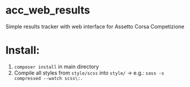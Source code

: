 # acc_web_results
Simple results tracker with web interface for Assetto Corsa Competizione

# Install:

1. `composer install` in main directory
2. Compile all styles from `style/scss` into `style/` -> e.g.: `sass -s compressed --watch scss\:.`